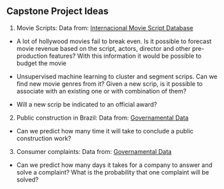 ## **Capstone Project Ideas**

1.  Movie Scripts:
 Data from: [Internacional Movie Script Database](http://www.imsdb.com)

  * A lot of hollywood movies fail to break even. Is it possible to forecast movie revenue based on the script, actors, director and other pre-production features? With this information it would be possible to budget the movie 

  * Unsupervised machine learning to cluster and segment scrips. Can we find new movie genres from it? Given a new scrip, is it possible to associate with an existing one or with combination of them?

  * Will a new scrip be indicated to an official award?

2. Public construction in Brazil: Data from: [Governamental Data](dados.gov.br)
 
  * Can we predict how many time it will take to conclude a public construction work?

3. Consumer complaints: Data from: [Governamental Data](dados.gov.br)

  * Can we predict how many days it takes for a company to answer and solve a complaint? What is the probability that one complaint will be solved?